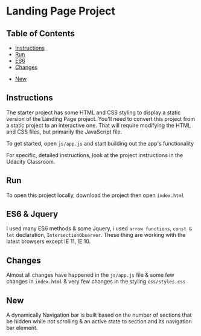 # Landing Page Project

## Table of Contents

* [Instructions](#instructions)
* [Run](#Run)
* [ES6](#es6)
* [Changes](#changes)
- [New](#new)

## Instructions

The starter project has some HTML and CSS styling to display a static version of the Landing Page project. You'll need to convert this project from a static project to an interactive one. That will require modifying the HTML and CSS files, but primarily the JavaScript file.

To get started, open `js/app.js` and start building out the app's functionality

For specific, detailed instructions, look at the project instructions in the Udacity Classroom.

## Run

To open this project locally, download the project then open `index.html`

## ES6 & Jquery

I used many ES6 methods & some Jquery, i used `arrow functions`, `const & let` declaration, `IntersectionObserver`.
These thing are working with the latest browsers except IE 11, IE 10.

## Changes
Almost all changes have happened in the `js/app.js` file & some few changes in `index.html` & very few changes in the styling `css/styles.css`

## New

A dynamically Navigation bar is built based on the number of sections that be hidden while not scrolling & an active state to section and its navigation bar element.